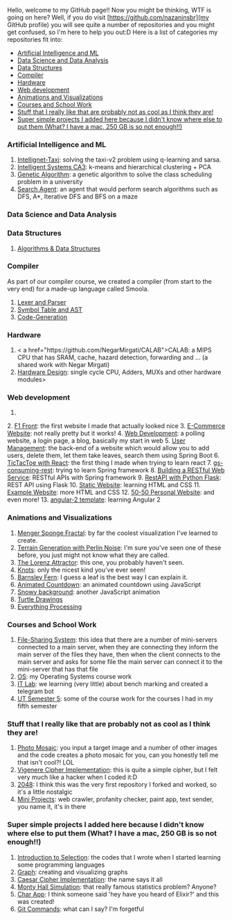 Hello, welcome to my GitHub page!! Now you might be thinking, WTF is going on here? Well, if you do visit [https://github.com/nazaninsbr](my GitHub profile) you will see quite a number of repositories and you might get confused, so I'm here to help you out:D
Here is a list of categories my repositories fit into:
* [Artificial Intelligence and ML](#ai)
* [Data Science and Data Analysis](#ds)
* [Data Structures](#data)
* [Compiler](#compiler)
* [Hardware](#hardware)
* [Web development](#web)
* [Animations and Visualizations](#animation)
* [Courses and School Work](#course)
* [Stuff that I really like that are probably not as cool as I think they are!](#cool)
* [Super simple projects I added here because I didn't know where else to put them (What? I have a mac, 250 GB is so not enough!!)](#simple)

<h3 id="ai">Artificial Intelligence and ML</h3>

1. <a href="https://github.com/nazaninsbr/Intellignet-Taxi">Intellignet-Taxi</a>: solving the taxi-v2 problem using q-learning and sarsa. 
2. <a href="https://github.com/nazaninsbr/Intelligent-Systems-CA3">Intelligent Systems CA3</a>: k-means and hierarchical clustering + PCA
3. <a href="https://github.com/nazaninsbr/Genetic-Algorithm">Genetic Algorithm</a>: a genetic algorithm to solve the class scheduling problem in a university 
4. <a href="https://github.com/nazaninsbr/Search-Agent">Search Agent</a>: an agent that would perform search algorithms such as DFS, A*, Iterative DFS and BFS on a maze

<h3 id="ds">Data Science and Data Analysis</h3>
<h3 id="data">Data Structures</h3>

<ol>
  <li><a href="https://github.com/nazaninsbr/Algorithms-DataStructure">Algorithms & Data Structures</a></li>
</ol> 

<h3 id="compiler">Compiler</h3>

As part of our compiler course, we created a compiler (from start to the very end) for a made-up language called Smoola. 

1. <a href="https://github.com/nazaninsbr/Lexer-and-Parser">Lexer and Parser</a>
2. <a href="https://github.com/nazaninsbr/Symbol-Table-and-AST">Symbol Table and AST</a>
3. <a href="https://github.com/nazaninsbr/Code-Generation">Code-Generation</a>

<h3 id="hardware">Hardware</h3>

<ol>
  <li>< a href="https://github.com/NegarMirgati/CALAB">CALAB</a>: a MIPS CPU that has SRAM, cache, hazard detection, forwarding and ... (a shared work with Negar Mirgati)</li>
  <li><a href="https://github.com/nazaninsbr/Hardware-Design">Hardware Design</a>: single cycle CPU, Adders, MUXs and other hardware modules></li>
</ol>

<h3 id="web">Web development</h3>

<ol>
  <li></li>
</ol>
2. <a href="https://github.com/nazaninsbr/F1-Front-Final">F1 Front</a>: the first website I made that actually looked nice
3. <a href="https://github.com/nazaninsbr/E-Commerce-Website">E-Commerce Website</a>: not really pretty but it works!
4. <a href="https://github.com/nazaninsbr/Web-Development">Web Development</a>: a polling website, a login page, a blog, basically my start in web
5. <a href="https://github.com/nazaninsbr/User-Management">User Management</a>: the back-end of a website which would allow you to add users, delete them, let them take leaves, search them using Spring Boot
6. <a href="https://github.com/nazaninsbr/TicTacToe-with-React">TicTacToe with React</a>: the first thing I made when trying to learn react
7. <a href="https://github.com/nazaninsbr/gs-consuming-rest">gs-consuming-rest</a>: trying to learn Spring framework
8. <a href="https://github.com/nazaninsbr/Building-a-RESTful-Web-Service">Building a RESTful Web Service</a>: RESTful APIs with Spring framework
9. <a href="https://github.com/nazaninsbr/RestAPI-with-Python-Flask">RestAPI with Python Flask</a>: REST API using Flask 
10. <a href="https://github.com/nazaninsbr/Static-Website">Static Website</a>: learning HTML and CSS
11. <a href="https://github.com/nazaninsbr/Example-Website">Example Website</a>: more HTML and CSS
12. <a href="https://github.com/nazaninsbr/50-50-Personal-Website">50-50 Personal Website</a>: and even more!
13. <a href="https://github.com/nazaninsbr/angular-2-template">angular-2 template</a>: learning Angular 2


<h3 id="animation">Animations and Visualizations</h3>

1. <a href="https://github.com/nazaninsbr/Menger-Sponge-Fractal">Menger Sponge Fractal</a>: by far the coolest visualization I've learned to create. 
2. <a href="https://github.com/nazaninsbr/Terrain-Generation-with-Perlin-Noise">Terrain Generation with Perlin Noise</a>: I'm sure you've seen one of these before, you just might not know what they are called. 
3. <a href="https://github.com/nazaninsbr/The-Lorenz-Attractor">The Lorenz Attractor</a>: this one, you probably haven't seen. 
4. <a href="https://github.com/nazaninsbr/Knots">Knots</a>: only the nicest kind you've ever seen!
5. <a href="https://github.com/nazaninsbr/Barnsley-Fern">Barnsley Fern</a>: I guess a leaf is the best way I can explain it. 
6. <a href="https://github.com/nazaninsbr/Animated-Countdown">Animated Countdown</a>: an animated countdown using JavaScript
7. <a href="https://github.com/nazaninsbr/Snowy-Background">Snowy background</a>: another JavaScript animation
8. <a href="https://github.com/nazaninsbr/Turtle-Drawings">Turtle Drawings</a>
9. <a href="https://github.com/nazaninsbr/Everything-Processing">Everything Processing</a>

<h3 id="course">Courses and School Work</h3>

1. <a href="https://github.com/nazaninsbr/File-Sharing-System">File-Sharing System</a>: this idea that there are a number of mini-servers connected to a main server, when they are connecting they inform the main server of the files they have, then when the client connects to the main server and asks for some file the main server can connect it to the mini-server that has that file
2. <a href="https://github.com/nazaninsbr/OS-UT">OS</a>: my Operating Systems course work
3. <a href="https://github.com/nazaninsbr/IT-Lab">IT Lab</a>: we learning (very little) about bench marking and created a telegram bot
4. <a href="https://github.com/nazaninsbr/UT-Semester5">UT Semester 5</a>: some of the course work for the courses I had in my fifth semester

<h3 id="cool">Stuff that I really like that are probably not as cool as I think they are!</h3>

1. <a href="https://github.com/nazaninsbr/Photo-Mosaic">Photo Mosaic</a>: you input a target image and a number of other images and the code creates a photo mosaic for you, can you honestly tell me that isn't cool?! LOL
2. <a href="https://github.com/nazaninsbr/Vigenere-Cipher-Implementation">Vigenere Cipher Implementation</a>: this is quite a simple cipher, but I felt very much like a hacker when I coded it:D
3. <a href="https://github.com/nazaninsbr/2048">2048</a>: I think this was the very first repository I forked and worked, so it's a little nostalgic
4. <a href="https://github.com/nazaninsbr/Mini-Projects">Mini Projects</a>: web crawler, profanity checker, paint app, text sender, you name it, it's in there

<h3 id="simple">Super simple projects I added here because I didn't know where else to put them (What? I have a mac, 250 GB is so not enough!!)</h3>

1. <a href="https://github.com/nazaninsbr/Introduction-to-Selection">Introduction to Selection</a>: the codes that I wrote when I  started learning some programming languages 
2. <a href="https://github.com/nazaninsbr/Graph">Graph</a>: creating and visualizing graphs 
3. <a href="https://github.com/nazaninsbr/Caesar-Cipher-Implementation">Caesar Cipher Implementation</a>: the name says it all
4. <a href="https://github.com/nazaninsbr/Monty-Hall-Simulation">Monty Hall Simulation</a>: that really famous statistics problem? Anyone?
5. <a href="https://github.com/nazaninsbr/Chat-App">Char App</a>: I think someone said 'hey have you heard of Elixir?' and this was created!
6. <a href="https://github.com/nazaninsbr/Git-Commands">Git Commands</a>: what can I say? I'm forgetful 
